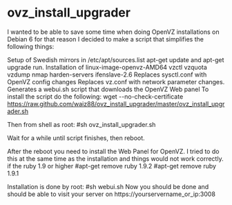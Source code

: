 ovz_install_upgrader
====================
I wanted to be able to save some time when doing OpenVZ installations on Debian 6 for that reason I decided to make a script that simplifies the following things:

Setup of Swedish mirrors in /etc/apt/sources.list
apt-get update and apt-get upgrade run.
Installation of linux-image-openvz-AMD64 vzctl vzquota vzdump nmap harden-servers ifenslave-2.6
Replaces sysctl.conf with OpenVZ config changes
Replaces vz.conf with network parameter changes.
Generates a webui.sh script that downloads the OpenVZ Web panel
To install the script do the following: wget --no-check-certificate https://raw.github.com/waiz88/ovz_install_upgrader/master/ovz_install_upgrader.sh

Then from shell as root: #sh ovz_install_upgrader.sh

Wait for a while until script finishes, then reboot.

After the reboot you need to install the Web Panel for OpenVZ. I tried to do this at the same time as the installation and things would not work correctly.
if the ruby 1.9 or higher 
#apt-get remove ruby 1.9.2
#apt-get remove ruby 1.9.1

Installation is done by root: #sh webui.sh
Now you should be done and should be able to visit your server on https://yourservername_or_ip:3008
